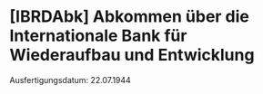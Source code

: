 # [IBRDAbk] Abkommen über die Internationale Bank für Wiederaufbau und Entwicklung

Ausfertigungsdatum: 22.07.1944

 
